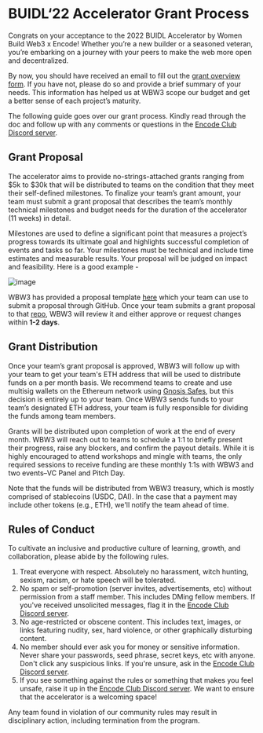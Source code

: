 # BUIDL‘22 Accelerator Grant Process
Congrats on your acceptance to the 2022 BUIDL Accelerator by Women Build Web3 x Encode! Whether you’re a new builder or a seasoned veteran, you’re embarking on a journey with your peers to make the web more open and decentralized.

By now, you should have received an email to fill out the [grant overview form](https://encodeclub.typeform.com/wbw3grant). If you have not, please do so and provide a brief summary of your needs. This information has helped us at WBW3 scope our budget and get a better sense of each project’s maturity.

The following guide goes over our grant process. Kindly read through the doc and follow up with any comments or questions in the [Encode Club Discord server](https://discord.com/channels/705799923014041651/1027167831760052254). 

## Grant Proposal
The accelerator aims to provide no-strings-attached grants ranging from $5k to $30k that will be distributed to teams on the condition that they meet their self-defined milestones. To finalize your team’s grant amount, your team must submit a grant proposal that describes the team’s monthly technical milestones and budget needs for the duration of the accelerator (11 weeks) in detail.

Milestones are used to define a significant point that measures a project’s progress towards its ultimate goal and highlights successful completion of events and tasks so far. Your milestones must be technical and include time estimates and measurable results. Your proposal will be judged on impact and feasibility. Here is a good example -

![image](https://user-images.githubusercontent.com/15064710/196845700-5f0fcb25-5570-42a7-85f1-2da48c5aa1b5.png)


WBW3 has provided a proposal template [here](https://github.com/womenbuildweb3/grants/issues/new/choose) which your team can use to submit a proposal through GitHub. Once your team submits a grant proposal to that [repo](https://github.com/womenbuildweb3/grants/issues/new/choose), WBW3 will review it and either approve or request changes within **1-2 days**.

## Grant Distribution
Once your team’s grant proposal is approved, WBW3 will follow up with your team to get your team's ETH address that will be used to distribute funds on a per month basis. We recommend teams to create and use multisig wallets on the Ethereum network using [Gnosis Safes](https://gnosis-safe.io/), but this decision is entirely up to your team. Once WBW3 sends funds to your team’s designated ETH address, your team is fully responsible for dividing the funds among team members.

Grants will be distributed upon completion of work at the end of every month. WBW3 will reach out to teams to schedule a 1:1 to briefly present their progress, raise any blockers, and confirm the payout details. While it is highly encouraged to attend workshops and mingle with teams, the only required sessions to receive funding are these monthly 1:1s with WBW3 and two events–VC Panel and Pitch Day.

Note that the funds will be distributed from WBW3 treasury, which is mostly comprised of stablecoins (USDC, DAI). In the case that a payment may include other tokens (e.g., ETH), we'll notify the team ahead of time.

## Rules of Conduct
To cultivate an inclusive and productive culture of learning, growth, and collaboration, please abide by the following rules.
1. Treat everyone with respect. Absolutely no harassment, witch hunting, sexism, racism, or hate speech will be tolerated.
2. No spam or self-promotion (server invites, advertisements, etc) without permission from a staff member. This includes DMing fellow members. If you've received unsolicited messages, flag it in the [Encode Club Discord server](https://discord.com/channels/705799923014041651/1027167831760052254).
3. No age-restricted or obscene content. This includes text, images, or links featuring nudity, sex, hard violence, or other graphically disturbing content.
4. No member should ever ask you for money or sensitive information. Never share your passwords, seed phrase, secret keys, etc with anyone. Don't click any suspicious links. If you're unsure, ask in the [Encode Club Discord server](https://discord.com/channels/705799923014041651/1027167831760052254).
5. If you see something against the rules or something that makes you feel unsafe, raise it up in the [Encode Club Discord server](https://discord.com/channels/705799923014041651/1027167831760052254). We want to ensure that the accelerator is a welcoming space!

Any team found in violation of our community rules may result in disciplinary action, including termination from the program.
